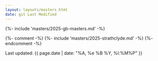 ```yaml
---
layout: layouts/masters.html
date: git Last Modified
---
```


{%- include 'masters/2025-gb-masters.md' -%}

{%- comment -%}
{%- include 'masters/2025-strathclyde.md' -%}
{%- endcomment -%}

<footer>
  Last updated: {{ page.date | date: "%A, %e %B %Y, %l:%M%P" }}
</footer>
